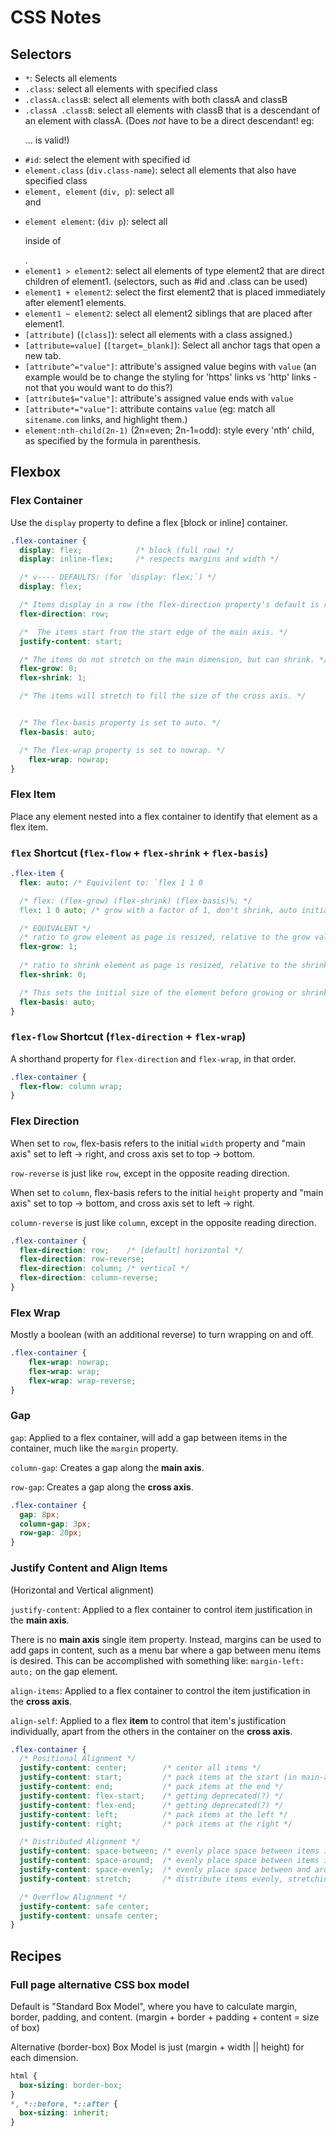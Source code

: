 # CSS Notes

## Selectors

* `*`: Selects all elements
* `.class`: select all elements with specified class
* `.classA.classB`: select all elements with both classA and classB
* `.classA .classB`: select all elements with classB that is a descendant of an element with classA. (Does *not* have to be a direct descendant! eg: <body class="classA"><div><span><p><img class="classB">... is valid!)
* `#id`: select the element with specified id
* `element.class` (`div.class-name`): select all elements that also have specified class
* `element, element` (`div, p`): select all <div> and <p>
* `element element`: (`div p`): select all <p> inside of <div>.
* `element1 > element2`: select all elements of type element2 that are direct children of element1. (selectors, such as #id and .class can be used)
* `element1 + element2`: select the first element2 that is placed immediately after element1 elements.
* `element1 ~ element2`: select all element2 siblings that are placed after element1.
* `[attribute]` (`[class]`): select all elements with a class assigned.)
* `[attribute=value]` (`[target=_blank]`): Select all anchor tags that open a new tab.
* `[attribute^="value"]`: attribute's assigned value begins with `value` (an example would be to change the styling for 'https' links vs 'http' links - not that you would want to do this?)
* `[attribute$="value"]`: attribute's assigned value ends with `value`
* `[attribute*="value"]`: attribute contains `value` (eg: match all `sitename.com` links, and highlight them.)
* `element:nth-child(2n-1)` (2n=even; 2n-1=odd): style every 'nth' child, as specified by the formula in parenthesis.



## Flexbox

### Flex Container

Use the `display` property to define a flex [block or inline] container.

``` css
.flex-container {
  display: flex;            /* block (full row) */
  display: inline-flex;     /* respects margins and width */

  /* v---- DEFAULTS: (for `display: flex;`) */
  display: flex;

  /* Items display in a row (the flex-direction property's default is row). */
  flex-direction: row;

  /*  The items start from the start edge of the main axis. */
  justify-content: start;

  /* The items do not stretch on the main dimension, but can shrink. */
  flex-grow: 0;
  flex-shrink: 1;

  /* The items will stretch to fill the size of the cross axis. */


  /* The flex-basis property is set to auto. */
  flex-basis: auto;

  /* The flex-wrap property is set to nowrap. */
    flex-wrap: nowrap;
}
```

### Flex Item

Place any element nested into a flex container to identify that element as a flex item.

### `flex` Shortcut (`flex-flow` + `flex-shrink` + `flex-basis`)

``` css
.flex-item {
  flex: auto: /* Equivilent to: `flex 1 1 0

  /* flex: (flex-grow) (flex-shrink) (flex-basis)%; */
  flex: 1 0 auto; /* grow with a factor of 1, don't shrink, auto initial size */

  /* EQUIVALENT */
  /* ratio to grow element as page is resized, relative to the grow value of sibling elements. */
  flex-grow: 1;
  
  /* ratio to shrink element as page is resized, relative to the shrink value of sibling elements. */
  flex-shrink: 0;

  /* This sets the initial size of the element before growing or shrinking and can affect behavior. Is overridden by the box-sizing property. */
  flex-basis: auto;
}
```
### `flex-flow` Shortcut (`flex-direction` + `flex-wrap`)

A shorthand property for `flex-direction` and `flex-wrap`, in that order.

``` css
.flex-container {
  flex-flow: column wrap;
}
```

### Flex Direction

When set to `row`, flex-basis refers to the initial `width` property and "main axis" set to left -> right, and cross axis set to top -> bottom.

`row-reverse` is just like `row`, except in the opposite reading direction.

When set to `column`, flex-basis refers to the initial `height` property and "main axis" set to top -> bottom, and cross axis set to left -> right.

`column-reverse` is just like `column`, except in the opposite reading direction.

``` css
.flex-container {
  flex-direction: row;    /* [default] horizontal */
  flex-direction: row-reverse;
  flex-direction: column; /* vertical */
  flex-direction: column-reverse;
}
```

### Flex Wrap

Mostly a boolean (with an additional reverse) to turn wrapping on and off.

``` css
.flex-container {
    flex-wrap: nowrap;
    flex-wrap: wrap;
    flex-wrap: wrap-reverse;
}
```

### Gap

`gap`: Applied to a flex container, will add a gap between items in the container, much like the `margin` property.

`column-gap`: Creates a gap along the **main axis**.

`row-gap`: Creates a gap along the **cross axis**.

``` css
.flex-container {
  gap: 8px;
  column-gap: 3px;
  row-gap: 20px;  
}
```

### Justify Content and Align Items

(Horizontal and Vertical alignment)

`justify-content`: Applied to a flex container to control item justification in the **main axis**.

There is no **main axis** single item property. Instead, margins can be used to add gaps in content, such as a menu bar where a gap between menu items is desired. This can be accomplished with something like: `margin-left: auto;` on the gap element.

`align-items`: Applied to a flex container to control the item justification in the **cross axis**.

`align-self`: Applied to a flex **item** to control that item's justification individually, apart from the others in the container on the **cross axis**.


``` css
.flex-container {
  /* Positional Alignment */
  justify-content: center;        /* center all items */
  justify-content: start;         /* pack items at the start (in main-axis direction) */
  justify-content: end;           /* pack items at the end */
  justify-content: flex-start;    /* getting deprecated(?) */
  justify-content: flex-end;      /* getting deprecated(?) */
  justify-content: left;          /* pack items at the left */
  justify-content: right;         /* pack items at the right */

  /* Distributed Alignment */
  justify-content: space-between; /* evenly place space between items in container */
  justify-content: space-around;  /* evenly place space between items in container with half size space at edges */
  justify-content: space-evenly;  /* evenly place space between and around items in container */
  justify-content: stretch;       /* distribute items evenly, stretching items with 'aut'-size property */

  /* Overflow Alignment */
  justify-content: safe center;
  justify-content: unsafe center;
}
```









## Recipes

### Full page alternative CSS box model

Default is "Standard Box Model", where you have to calculate margin, border, padding, and content. (margin + border + padding + content = size of box)

Alternative (border-box) Box Model is just (margin + width || height) for each dimension.

``` css
html {
  box-sizing: border-box;
}
*, *::before, *::after {
  box-sizing: inherit;
}
```